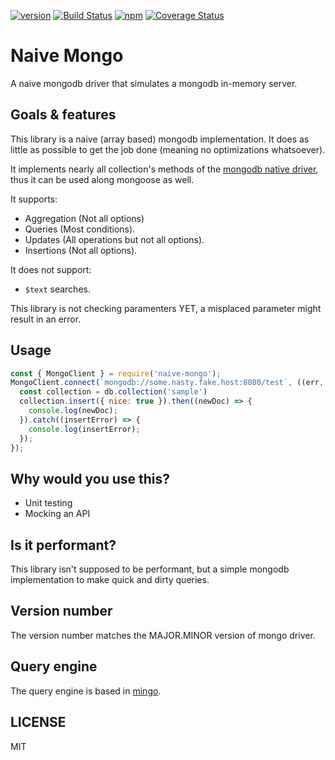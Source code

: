 [![version](https://img.shields.io/npm/v/naive-mongo.svg)](https://www.npmjs.org/package/naive-mongo)
[![Build Status](https://travis-ci.org/javiercbk/naive-mongo.svg?branch=master)](https://travis-ci.org/javiercbk/naive-mongo)
[![npm](https://img.shields.io/npm/dt/naive-mongo.svg)](https://www.npmjs.org/package/naive-mongo)
[![Coverage Status](https://coveralls.io/repos/github/javiercbk/naive-mongo/badge.svg?branch=master)](https://coveralls.io/github/javiercbk/naive-mongo?branch=master)
# Naive Mongo 

A naive mongodb driver that simulates a mongodb in-memory server.

## Goals & features

This library is a naive (array based) mongodb implementation. It does as little as possible to get the job done (meaning no optimizations whatsoever).

It implements nearly all collection's methods of the [mongodb native driver](http://mongodb.github.io/node-mongodb-native/2.2/api/), thus it can be used along mongoose as well.

It supports:

* Aggregation (Not all options)
* Queries (Most conditions).
* Updates (All operations but not all options).
* Insertions (Not all options).

It does not support:

* `$text` searches.

This library is not checking paramenters YET, a misplaced parameter might result in an error.

## Usage

```js
const { MongoClient } = require('naive-mongo');
MongoClient.connect(`mongodb://some.nasty.fake.host:8080/test`, ((err, db) => {
  const collection = db.collection('sample')
  collection.insert({ nice: true }).then((newDoc) => {
    console.log(newDoc);
  }).catch((insertError) => {
    console.log(insertError);
  });
});
```

## Why would you use this?
* Unit testing
* Mocking an API

## Is it performant?

This library isn't supposed to be performant, but a simple mongodb implementation to make quick and dirty queries.

## Version number

The version number matches the MAJOR.MINOR version of mongo driver.

## Query engine

The query engine is based in [mingo](https://github.com/kofrasa/mingo).

## LICENSE
MIT
